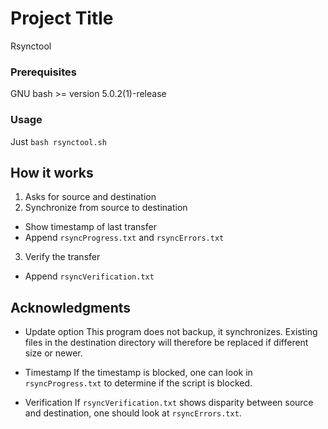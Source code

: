 # Project Title

Rsynctool

### Prerequisites

GNU bash >= version 5.0.2(1)-release

### Usage

Just `bash rsynctool.sh`

## How it works

1. Asks for source and destination
2. Synchronize from source to destination
  * Show timestamp of last transfer
  * Append `rsyncProgress.txt` and `rsyncErrors.txt`
3. Verify the transfer
  * Append `rsyncVerification.txt`

## Acknowledgments

* Update option
This program does not backup, it synchronizes.
Existing files in the destination directory will therefore be replaced if
different size or newer.

* Timestamp
If the timestamp is blocked, one can look in `rsyncProgress.txt` to determine
if the script is blocked.

* Verification
If `rsyncVerification.txt` shows disparity between source and destination,
one should look at `rsyncErrors.txt`.
